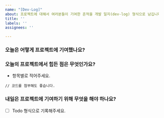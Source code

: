 ```yaml
---
name: "[Dev-Log]"
about: 프로젝트에 대해서 여러분들이 기여한 흔적을 개발 일지(dev-log) 형식으로 남깁니다.
title: ''
labels: ''
assignees: ''

---
```


### 오늘은 어떻게 프로젝트에 기여했나요?
### 오늘의 프로젝트에서 힘든 점은 무엇인가요?
- 항목별로 적어주세요.
```
// 코드를 첨부해도 좋습니다.
```
### 내일은 프로젝트에 기여하기 위해 무엇을 해야 하나요?
- [ ] Todo 형식으로 기록해주세요.
